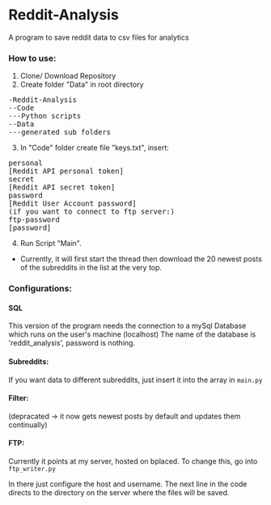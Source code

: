 # Reddit-Analysis
A program to save reddit data to csv files for analytics

### How to use:
1. Clone/ Download Repository
2. Create folder "Data" in root directory
<pre>
-Reddit-Analysis
--Code
---Python scripts
--Data
---generated sub folders
</pre>

3. In "Code" folder create file "keys.txt", insert:
<pre>
personal
[Reddit API personal token]
secret
[Reddit API secret token]
password
[Reddit User Account password]
(if you want to connect to ftp server:)
ftp-password
[password]
</pre>

4. Run Script "Main".
* Currently, it will first start the thread then download the 20 newest posts of the subreddits in the list at the very top.

### Configurations:

#### SQL
This version of the program needs the connection to a mySql Database which runs on the user's machine (localhost)
The name of the database is 'reddit_analysis', password is nothing.

#### Subreddits:
If you want data to different subreddits, just insert it into the array in <code>main.py</code>

#### Filter:
(depracated -> it now gets newest posts by default and updates them continually)

#### FTP:
Currently it points at my server, hosted on bplaced. To change this, go into <code>ftp_writer.py</code>

In there just configure the host and username. The next line in the code directs to the directory on the server where the files will be saved.
